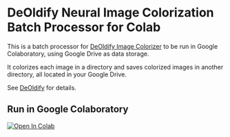 # DeOldify Neural Image Colorization Batch Processor for Colab

This is a batch processor for [DeOldify Image Colorizer](https://github.com/jantic/DeOldify) 
to be run in Google Colaboratory, using Google Drive as data storage. 

It colorizes each image in a directory and saves colorized images in another directory, all located in your Google Drive.

See [DeOldify](https://github.com/jantic/DeOldify) for details.

## Run in Google Colaboratory
[![Open In Colab](https://colab.research.google.com/assets/colab-badge.svg)](https://colab.research.google.com/github/olaviinha/NeuralImageColorization-colab/blob/master/DeOldify_ImageColorization.ipynb)
